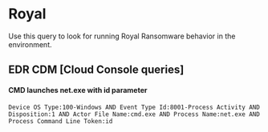 # Royal

Use this query to look for running Royal Ransomware behavior in the environment.

## EDR CDM [Cloud Console queries]

#### CMD launches net.exe with id parameter
```
Device OS Type:100-Windows AND Event Type Id:8001-Process Activity AND Disposition:1 AND Actor File Name:cmd.exe AND Process Name:net.exe AND Process Command Line Token:id

```